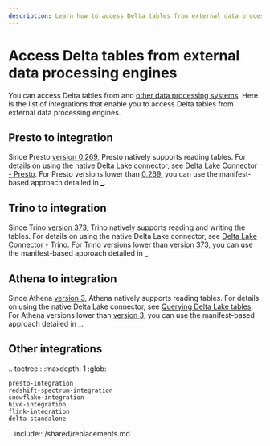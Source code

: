 ```yaml
---
description: Learn how to access Delta tables from external data processing engines.
---
```


# Access Delta tables from external data processing engines

You can access Delta tables from <AS> and [other data processing systems](https://delta.io/integrations). Here is the list of integrations that enable you to access Delta tables from external data processing engines.

## Presto to <Delta> integration
Since Presto [version 0.269](https://prestodb.io/docs/0.269/release/release-0.269.html#delta-lake-connector-changes), Presto natively supports reading <Delta> tables. For details on using the native Delta Lake connector, see [Delta Lake Connector - Presto](https://prestodb.io/docs/current/connector/deltalake.html). For Presto versions lower than [0.269](https://prestodb.io/docs/0.269/release/release-0.269.html#delta-lake-connector-changes), you can use the manifest-based approach detailed in [_](/presto-integration.md).

## Trino to <Delta>  integration
Since Trino [version 373](https://trino.io/docs/current/release/release-373.html), Trino natively supports reading and writing the <Delta> tables. For details on using the native Delta Lake connector, see [Delta Lake Connector - Trino](https://trino.io/docs/current/connector/delta-lake.html). For Trino versions lower than [version 373](https://trino.io/docs/current/release/release-373.html), you can use the manifest-based approach detailed in [_](/presto-integration.md).

## Athena to <Delta> integration
Since Athena [version 3](https://docs.aws.amazon.com/athena/latest/ug/engine-versions-reference-0003.html), Athena natively supports reading <Delta> tables. For details on using the native Delta Lake connector, see [Querying Delta Lake tables](https://docs.aws.amazon.com/athena/latest/ug/delta-lake-tables.html). For Athena versions lower than [version 3](https://docs.aws.amazon.com/athena/latest/ug/engine-versions-reference-0003.html), you can use the manifest-based approach detailed in [_](/presto-integration.md).


## Other integrations

.. toctree::
    :maxdepth: 1
    :glob:

    presto-integration
    redshift-spectrum-integration
    snowflake-integration
    hive-integration
    flink-integration
    delta-standalone

.. include:: /shared/replacements.md
